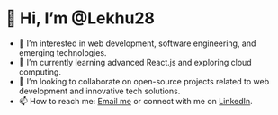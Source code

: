 # 👋 Hi, I’m @Lekhu28

- 👀 I’m interested in web development, software engineering, and emerging technologies.
- 🌱 I’m currently learning advanced React.js and exploring cloud computing.
- 💞️ I’m looking to collaborate on open-source projects related to web development and innovative tech solutions.
- 📫 How to reach me: [Email me](dangilekhu@gmail.com) or connect with me on [LinkedIn](https://www.linkedin.com/in/lekhu28/).

<!---
Lekhu28/Lekhu28 is a ✨ special ✨ repository because its `README.md` (this file) appears on your GitHub profile.
You can click the Preview link to take a look at your changes.
--->

